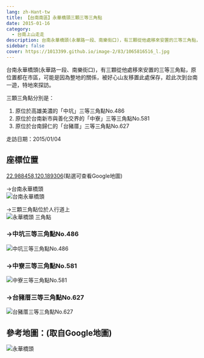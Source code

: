 ```yaml
---
lang: zh-Hant-tw
title: 【台南南區】永華橋頭三顆三等三角點
date: 2015-01-16
category: 
  - 台南上山走走
description: 台南永華橋頭(永華路一段、南樂街口)，有三顆從他處移來安置的三等三角點，原位置都在市區，可能是因為整地的關係，被好心山友移置此處保存，趁此次到台南一遊，特地來探訪。 三顆三角點分別是： 原位於高雄美濃的「中坑」三等三角點No.486、原位於台南新市與善化交界的「中寮」三等三角點No.581、原位於台南歸仁的「台豬厝」三等三角點No.627
sidebar: false
cover: https://1013399.github.io/image-2/83/1065816516_l.jpg
---
```


台南永華橋頭(永華路一段、南樂街口)，有三顆從他處移來安置的三等三角點，原位置都在市區，可能是因為整地的關係，被好心山友移置此處保存，趁此次到台南一遊，特地來探訪。  

<!-- more -->

三顆三角點分別是：  

1. 原位於高雄美濃的「中坑」三等三角點No.486
2. 原位於台南新市與善化交界的「中寮」三等三角點No.581
3. 原位於台南歸仁的「台豬厝」三等三角點No.627

走訪日期：2015/01/04

## 座標位置
[22.988458,120.189306](https://maps.google.com.tw/maps?q=22.988458,120.189306)(點選可查看Google地圖)

→台南永華橋頭  
![台南永華橋頭](https://1013399.github.io/image-2/83/1065816516_l.jpg)

→三顆三角點位於人行道上  
![永華橋頭 三角點](https://1013399.github.io/image-2/83/1065815848_l.jpg)

### →中坑三等三角點No.486  
![中坑三等三角點No.486](https://1013399.github.io/image-2/83/1065815658_l.jpg)

### →中寮三等三角點No.581  
![中寮三等三角點No.581](https://1013399.github.io/image-2/83/1065811691_l.jpg)

### →台豬厝三等三角點No.627  
![台豬厝三等三角點No.627](https://1013399.github.io/image-2/83/1065813377_l.jpg)

## 參考地圖：(取自Google地圖)  
![永華橋頭](https://1013399.github.io/image-2/83/1065814078_l.jpg)